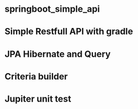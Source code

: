 # springboot_simple_api
# Simple Restfull API with gradle
# JPA Hibernate and Query 
# Criteria builder
# Jupiter unit test
